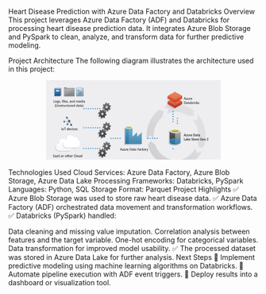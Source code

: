 Heart Disease Prediction with Azure Data Factory and Databricks
Overview
This project leverages Azure Data Factory (ADF) and Databricks for processing heart disease prediction data. It integrates Azure Blob Storage and PySpark to clean, analyze, and transform data for further predictive modeling.

Project Architecture
The following diagram illustrates the architecture used in this project:

<p align="center"> <img src="Screenshot 2025-01-08 130519.png" alt="Project Architecture" width="70%"> </p>
Technologies Used
Cloud Services: Azure Data Factory, Azure Blob Storage, Azure Data Lake
Processing Frameworks: Databricks, PySpark
Languages: Python, SQL
Storage Format: Parquet
Project Highlights
✅ Azure Blob Storage was used to store raw heart disease data.
✅ Azure Data Factory (ADF) orchestrated data movement and transformation workflows.
✅ Databricks (PySpark) handled:

Data cleaning and missing value imputation.
Correlation analysis between features and the target variable.
One-hot encoding for categorical variables.
Data transformation for improved model usability.
✅ The processed dataset was stored in Azure Data Lake for further analysis.
Next Steps
📌 Implement predictive modeling using machine learning algorithms on Databricks.
📌 Automate pipeline execution with ADF event triggers.
📌 Deploy results into a dashboard or visualization tool.

